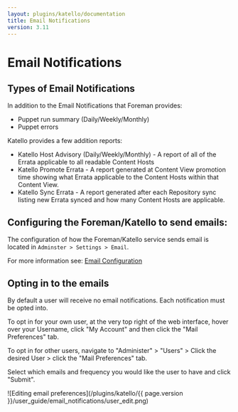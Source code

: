 ```yaml
---
layout: plugins/katello/documentation
title: Email Notifications
version: 3.11
---
```


# Email Notifications

## Types of Email Notifications

In addition to the Email Notifications that Foreman provides:

* Puppet run summary (Daily/Weekly/Monthly)
* Puppet errors

Katello provides a few addition reports:

* Katello Host Advisory (Daily/Weekly/Monthly) - A report of all of the Errata applicable to all readable Content Hosts
* Katello Promote Errata - A report generated at Content View promotion time showing what Errata applicable to the Content Hosts within that Content View.
* Katello Sync Errata - A report generated after each Repository sync listing new Errata synced and how many Content Hosts are applicable.

## Configuring the Foreman/Katello to send emails:

The configuration of how the Foreman/Katello service sends email is located in `Adminster > Settings > Email`.

For more information see: [Email Configuration](http://theforeman.org/manuals/latest/index.html#3.5.2ConfigurationOptions)

## Opting in to the emails

By default a user will receive no email notifications.  Each notification must be opted into.

To opt in for your own user, at the very top right of the web interface, hover over your Username, click "My Account" and then click the "Mail Preferences" tab.

To opt in for other users, navigate to "Administer" > "Users" > Click the desired User > click the "Mail Preferences" tab.

Select which emails and frequency you would like the user to have and click "Submit".

![Editing email preferences](/plugins/katello/{{ page.version }}/user_guide/email_notifications/user_edit.png)
